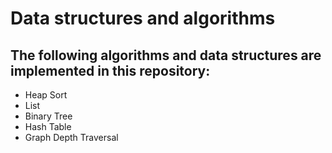 # Data structures and algorithms

## The following algorithms and data structures are implemented in this repository:
  - Heap Sort
  - List
  - Binary Tree
  - Hash Table
  - Graph Depth Traversal
